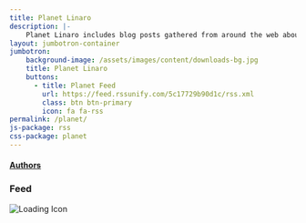 ```yaml
---
title: Planet Linaro
description: |-
    Planet Linaro includes blog posts gathered from around the web about Linaro.
layout: jumbotron-container
jumbotron:
    background-image: /assets/images/content/downloads-bg.jpg
    title: Planet Linaro
    buttons:
      - title: Planet Feed
        url: https://feed.rssunify.com/5c17729b90d1c/rss.xml
        class: btn btn-primary
        icon: fa fa-rss
permalink: /planet/
js-package: rss
css-package: planet
---
```

<div class="col-sm-3 no-padding pr-sm-15">
    <div class="panel-group" id="author-accordion" role="tablist" aria-multiselectable="true">
        <div class="panel panel-default">
            <div class="panel-heading" role="tab" id="headingOne">
            <h4 class="panel-title text-center">
                <a role="button" data-toggle="collapse" data-parent="#author-accordion" href="#authorsCollapse" aria-expanded="true" aria-controls="authorsCollapse">
                Authors
                </a>
            </h4>
            </div>
            <div id="authorsCollapse" class="panel-collapse collapse dont-collapse-sm" role="tabpanel" aria-labelledby="headingOne">
                <div class="panel-body">
                    <div id="planet-list"></div>
                </div>
            </div>
        </div>
    </div>
</div>
<div class="col-sm-9 no-padding">
    <h3 class="text-center">Feed</h3>
    <img id="loader" class="img-responsive" alt="Loading Icon" src="/assets/images/loading.gif"/>
    <div id="feed">
        <div class="panel-group" id="accordion" role="tablist" aria-multiselectable="true"></div>
    </div>
</div>